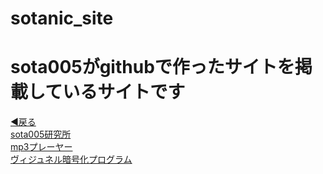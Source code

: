 # sotanic_site
<html>
  <head>
    <title>sotanic_site</title>
    <link rel='stylesheet' href='sota005_site_style.css' type='text/css'>
  </head>
  <body> 
    <h1>sota005がgithubで作ったサイトを掲載しているサイトです</h1>
    <a href="https://soutanic.github.io/home/">◀戻る</a>
    <br>
    <a href="https://soutanic.github.io/sotanic.github.io/">sota005研究所</a>
    <br>
    <a href="https://soutanic.github.io/sopotify/">mp3プレーヤー</a>
    <br>
    <a href="https://soutanic.github.io/Vigenere/">ヴィジュネル暗号化プログラム</a>
  </body>
 </html>
